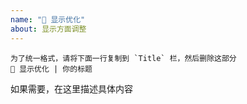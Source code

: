 ```yaml
---
name: "🌈 显示优化"
about: 显示方面调整
---
```


```
为了统一格式，请将下面一行复制到 `Title` 栏，然后删除这部分
🌈 显示优化 | 你的标题
```

如果需要，在这里描述具体内容